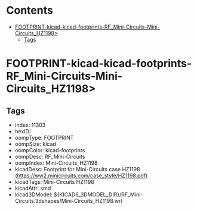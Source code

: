 



Contents
========

* [FOOTPRINT-kicad-kicad-footprints-RF_Mini-Circuits-Mini-Circuits_HZ1198>](#footprint-kicad-kicad-footprints-rf_mini-circuits-mini-circuits_hz1198)
	* [Tags](#tags)

# FOOTPRINT-kicad-kicad-footprints-RF_Mini-Circuits-Mini-Circuits_HZ1198>

## Tags

- index: 11303
- hexID: 
- oompType: FOOTPRINT
- oompSize: kicad
- oompColor: kicad-footprints
- oompDesc: RF_Mini-Circuits
- oompIndex: Mini-Circuits_HZ1198
- kicadDesc: Footprint for Mini-Circuits case HZ1198 (https://ww2.minicircuits.com/case_style/HZ1198.pdf)
- kicadTags: Mini-Circuits HZ1198
- kicadAttr: smd
- kicad3DModel: ${KICAD6_3DMODEL_DIR}/RF_Mini-Circuits.3dshapes/Mini-Circuits_HZ1198.wrl
